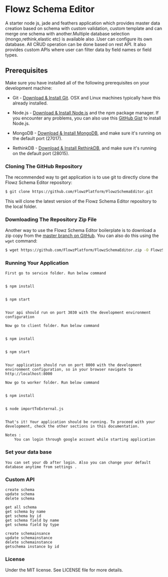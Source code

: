 # Flowz Schema Editor

A starter node js, jade and feathers application which provides master data creation based on schema with custom validation, custom template and can merge one schema with another.Multiple database selection (mongo,rethink,elastic etc) is available also .User can configure its own database. All CRUD operation can be done based on rest API. It also provides custom APIs where user can filter data by field names or field types.




## Prerequisites
Make sure you have installed all of the following prerequisites on your development machine:
* Git - [Download & Install Git](https://git-scm.com/downloads). OSX and Linux machines typically have this already installed.

* Node.js - [Download & Install Node.js](https://nodejs.org/en/download/) and the npm package manager. If you encounter any problems, you can also use this [GitHub Gist](https://gist.github.com/isaacs/579814) to install Node.js.

* MongoDB - [Download & Install MongoDB](http://www.mongodb.org/downloads), and make sure it's running on the default port (27017).

* RethinkDB - [Download & Install RethinkDB](https://rethinkdb.com/docs/install/), and make sure it's running on the default port (28015).


### Cloning The GitHub Repository
The recommended way to get application is to use git to directly clone the Flowz Schema Editor repository:

```bash
$ git clone https://github.com/FlowzPlatform/FlowzSchemaEditor.git
```

This will clone the latest version of the Flowz Schema Editor repository to the local folder.

### Downloading The Repository Zip File
Another way to use the Flowz Schema Editor boilerplate is to download a zip copy from the [master branch on GitHub](https://github.com/FlowzPlatform/FlowzSchemaEditor.zip). You can also do this using the `wget` command:

```bash
$ wget https://github.com/FlowzPlatform/FlowzSchemaEditor.zip -O FlowzSchemaEditor.zip; unzip FlowzSchemaEditor.zip; rm FlowzSchemaEditor.zip
```

### Running Your Application

	First go to service folder. Run below command
	
	
	$ npm install
	

	$ npm start
	
	
	Your api should run on port 3030 with the development environment configuration

	Now go to client folder. Run below command

	
	$ npm install
	
	
	$ npm start
	

	Your application should run on port 8000 with the development environment configuration, so in your browser navigate to http://localhost:8000

	Now go to worker folder. Run below command


	$ npm install


	$ node importToExternal.js


	That's it! Your application should be running. To proceed with your development, check the other sections in this documentation.

	Notes :
 		You can login through google account while starting application

### Set your data base
	
	You can set your db after login. Also you can change your default database anytime from settings . 

### Custom API

	create schema
	update schema
	delete schema

	get all schema
	get schema by name
	get schema by id
	get schema field by name
	get schema field by type

	create schemainsance
	update schemainstance
	delete schemainstance
	getschema instance by id
	

### License
Under the MIT license. See LICENSE file for more details.



	




